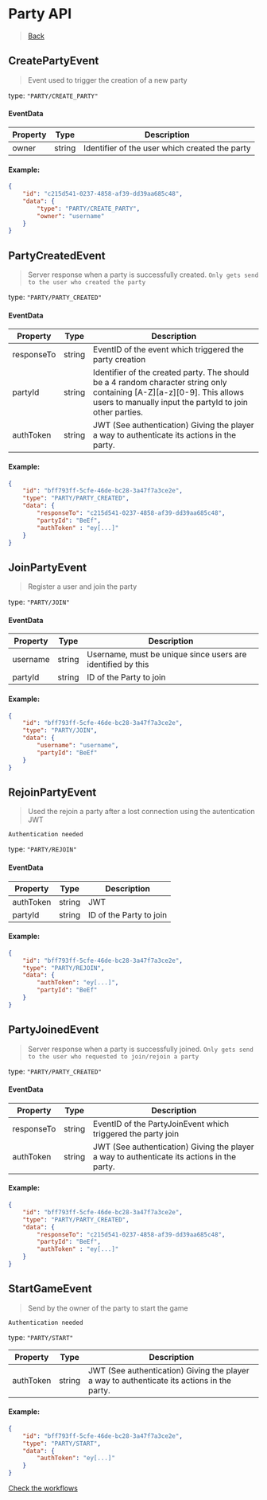 # Party API
> [Back](../specification.md)

## CreatePartyEvent
>  Event used to trigger the creation of a new party

type: `"PARTY/CREATE_PARTY"`

#### EventData
| Property | Type | Description |
| ---      | ---  | ----        |
| owner    | string | Identifier of the user which created the party

#### Example:
``` json
{
    "id": "c215d541-0237-4858-af39-dd39aa685c48",
    "data": {
        "type": "PARTY/CREATE_PARTY",
        "owner": "username"
    }
}
```

## PartyCreatedEvent
>  Server response when a party is successfully created. `Only gets send to the user who created the party`

type: `"PARTY/PARTY_CREATED"`

#### EventData
| Property | Type | Description |
| ---      | ---  | ----        |
| responseTo| string | EventID of the event which triggered the party creation |
| partyId    | string | Identifier of the created party. The should be a 4 random character string only containing [A-Z][a-z][0-9]. This allows users to manually input the partyId to join other parties. |
| authToken | string | JWT (See authentication) Giving the player a way to authenticate its actions in the party. |

#### Example:
``` json
{
    "id": "bff793ff-5cfe-46de-bc28-3a47f7a3ce2e",
    "type": "PARTY/PARTY_CREATED",
    "data": {
        "responseTo": "c215d541-0237-4858-af39-dd39aa685c48",
        "partyId": "BeEf",
        "authToken" : "ey[...]"
    }
}
```


## JoinPartyEvent
> Register a user and join the party

type: `"PARTY/JOIN"`

#### EventData
| Property | Type | Description |
| ---      | ---  | ----        |
| username    | string | Username, must be unique since users are identified by this |
| partyId    | string | ID of the Party to join |

#### Example:
``` json
{
    "id": "bff793ff-5cfe-46de-bc28-3a47f7a3ce2e",
    "type": "PARTY/JOIN",
    "data": {
        "username": "username",
        "partyId": "BeEf"
    }
}
```


## RejoinPartyEvent 
> Used the rejoin a party after a lost connection using the autentication JWT

`Authentication needed`

type: `"PARTY/REJOIN"`

#### EventData
| Property | Type | Description |
| ---      | ---  | ----        |
| authToken    | string | JWT |
| partyId    | string | ID of the Party to join |

#### Example:
``` json
{
    "id": "bff793ff-5cfe-46de-bc28-3a47f7a3ce2e",
    "type": "PARTY/REJOIN",
    "data": {
        "authToken": "ey[...]",
        "partyId": "BeEf"
    }
}
```

## PartyJoinedEvent
>  Server response when a party is successfully joined. `Only gets send to the user who requested to join/rejoin a party`

type: `"PARTY/PARTY_CREATED"`

#### EventData
| Property | Type | Description |
| ---      | ---  | ----        |
| responseTo| string | EventID of the PartyJoinEvent which triggered the party join |
| authToken | string | JWT (See authentication) Giving the player a way to authenticate its actions in the party. |

#### Example:
``` json
{
    "id": "bff793ff-5cfe-46de-bc28-3a47f7a3ce2e",
    "type": "PARTY/PARTY_CREATED",
    "data": {
        "responseTo": "c215d541-0237-4858-af39-dd39aa685c48",
        "partyId": "BeEf",
        "authToken" : "ey[...]"
    }
}
```

## StartGameEvent
> Send by the owner of the party to start the game

`Authentication needed`

type: `"PARTY/START"`


| Property | Type | Description |
| ---      | ---  | ----        |
| authToken | string | JWT (See authentication) Giving the player a way to authenticate its actions in the party. |

#### Example:
``` json
{
    "id": "bff793ff-5cfe-46de-bc28-3a47f7a3ce2e",
    "type": "PARTY/START",
    "data": {
        "authToken": "ey[...]"
    }
}
```


[Check the workflows](../usecases/wip.md)